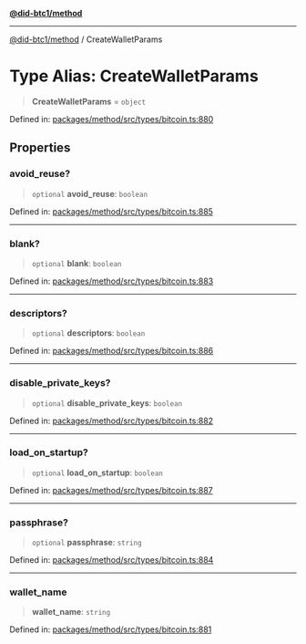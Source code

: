 [**@did-btc1/method**](../README.md)

***

[@did-btc1/method](../globals.md) / CreateWalletParams

# Type Alias: CreateWalletParams

> **CreateWalletParams** = `object`

Defined in: [packages/method/src/types/bitcoin.ts:880](https://github.com/dcdpr/did-btc1-js/blob/751aedd75738c26882a2149e644ae32b9e424707/packages/method/src/types/bitcoin.ts#L880)

## Properties

### avoid\_reuse?

> `optional` **avoid\_reuse**: `boolean`

Defined in: [packages/method/src/types/bitcoin.ts:885](https://github.com/dcdpr/did-btc1-js/blob/751aedd75738c26882a2149e644ae32b9e424707/packages/method/src/types/bitcoin.ts#L885)

***

### blank?

> `optional` **blank**: `boolean`

Defined in: [packages/method/src/types/bitcoin.ts:883](https://github.com/dcdpr/did-btc1-js/blob/751aedd75738c26882a2149e644ae32b9e424707/packages/method/src/types/bitcoin.ts#L883)

***

### descriptors?

> `optional` **descriptors**: `boolean`

Defined in: [packages/method/src/types/bitcoin.ts:886](https://github.com/dcdpr/did-btc1-js/blob/751aedd75738c26882a2149e644ae32b9e424707/packages/method/src/types/bitcoin.ts#L886)

***

### disable\_private\_keys?

> `optional` **disable\_private\_keys**: `boolean`

Defined in: [packages/method/src/types/bitcoin.ts:882](https://github.com/dcdpr/did-btc1-js/blob/751aedd75738c26882a2149e644ae32b9e424707/packages/method/src/types/bitcoin.ts#L882)

***

### load\_on\_startup?

> `optional` **load\_on\_startup**: `boolean`

Defined in: [packages/method/src/types/bitcoin.ts:887](https://github.com/dcdpr/did-btc1-js/blob/751aedd75738c26882a2149e644ae32b9e424707/packages/method/src/types/bitcoin.ts#L887)

***

### passphrase?

> `optional` **passphrase**: `string`

Defined in: [packages/method/src/types/bitcoin.ts:884](https://github.com/dcdpr/did-btc1-js/blob/751aedd75738c26882a2149e644ae32b9e424707/packages/method/src/types/bitcoin.ts#L884)

***

### wallet\_name

> **wallet\_name**: `string`

Defined in: [packages/method/src/types/bitcoin.ts:881](https://github.com/dcdpr/did-btc1-js/blob/751aedd75738c26882a2149e644ae32b9e424707/packages/method/src/types/bitcoin.ts#L881)
